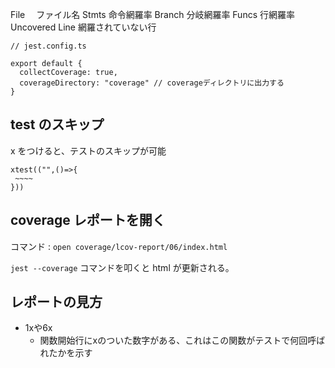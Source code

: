 File 　ファイル名
Stmts 命令網羅率
Branch 分岐網羅率
Funcs 行網羅率
Uncovered Line 網羅されていない行

```
// jest.config.ts

export default {
  collectCoverage: true,
  coverageDirectory: "coverage" // coverageディレクトリに出力する
}

```

## test のスキップ

x をつけると、テストのスキップが可能

```
xtest(("",()=>{
 ~~~~
}))
```

## coverage レポートを開く

コマンド : `open coverage/lcov-report/06/index.html`

`jest --coverage` コマンドを叩くと html が更新される。

## レポートの見方
- 1xや6x
  - 関数開始行にxのついた数字がある、これはこの関数がテストで何回呼ばれたかを示す
